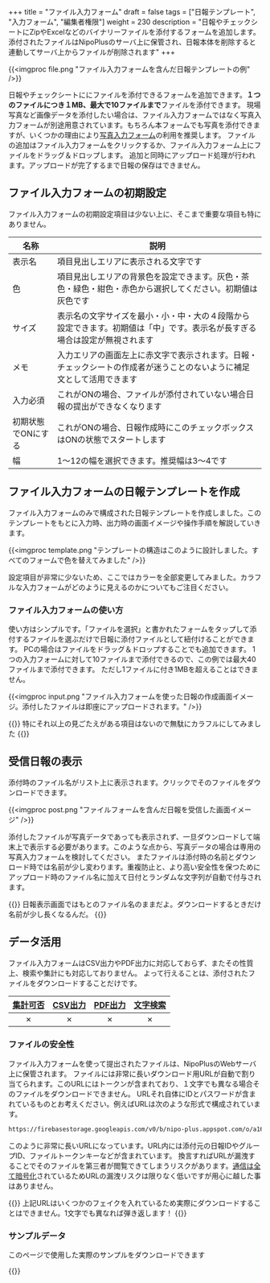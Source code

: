 +++
title = "ファイル入力フォーム"
draft = false
tags = ["日報テンプレート", "入力フォーム", "編集者権限"]
weight = 230
description = "日報やチェックシートにZipやExcelなどのバイナリーファイルを添付するフォームを追加します。添付されたファイルはNipoPlusのサーバ上に保管され、日報本体を削除すると連動してサーバ上からファイルが削除されます"
+++

{{<imgproc file.png   "ファイル入力フォームを含んだ日報テンプレートの例" />}}

日報やチェックシートににファイルを添付できるフォームを追加できます。**１つのファイルにつき１MB、最大で10ファイルまで**ファイルを添付できます。
現場写真など画像データを添付したい場合は、ファイル入力フォームではなく写真入力フォームが別途用意されています。もちろん本フォームでも写真を添付できますが、いくつかの理由により[写真入力フォーム](/org/groupsetting/template/picture/)の利用を推奨します。
ファイルの追加はファイル入力フォームをクリックするか、ファイル入力フォーム上にファイルをドラッグ＆ドロップします。
追加と同時にアップロード処理が行われます。アップロードが完了するまで日報の保存はできません。

## ファイル入力フォームの初期設定

ファイル入力フォームの初期設定項目は少ない上に、そこまで重要な項目も特にありません。

|名称|説明|
|---|---|
|表示名|項目見出しエリアに表示される文字です|
|色|項目見出しエリアの背景色を設定できます。灰色・茶色・緑色・紺色・赤色から選択してください。初期値は灰色です|
|サイズ|表示名の文字サイズを最小・小・中・大の４段階から設定できます。初期値は「中」です。表示名が長すぎる場合は設定が無視されます|
|メモ|入力エリアの画面左上に赤文字で表示されます。日報・チェックシートの作成者が迷うことのないように補足文として活用できます|
|入力必須|これがONの場合、ファイルが添付されていない場合日報の提出ができなくなります|
|初期状態でONにする|これがONの場合、日報作成時にこのチェックボックスはONの状態でスタートします|
|幅|1〜12の幅を選択できます。推奨幅は3〜4です|

## ファイル入力フォームの日報テンプレートを作成

ファイル入力フォームのみで構成された日報テンプレートを作成しました。このテンプレートをもとに入力時、出力時の画面イメージや操作手順を解説していきます。

{{<imgproc template.png   "テンプレートの構造はこのように設計しました。すべてのフォームで色を替えてみました" />}}

設定項目が非常に少ないため、ここではカラーを全部変更してみました。カラフルな入力フォームがどのように見えるのかについてもご注目ください。

### ファイル入力フォームの使い方

使い方はシンプルです。「ファイルを選択」と書かれたフォームをタップして添付するファイルを選ぶだけで日報に添付ファイルとして紐付けることができます。
PCの場合はファイルをドラッグ＆ドロップすることでも追加できます。
1つの入力フォームに対して10ファイルまで添付できるので、この例では最大40ファイルまで添付できます。
ただし1ファイルに付き1MBを超えることはできません。

{{<imgproc input.png   "ファイル入力フォームを使った日報の作成画面イメージ。添付したファイルは即座にアップロードされます。" />}}

{{<alice pos="right" icon="default">}}
特にそれ以上の見ごたえがある項目はないので無駄にカラフルにしてみました
{{</alice>}}

## 受信日報の表示

添付時のファイル名がリスト上に表示されます。クリックでそのファイルをダウンロードできます。

{{<imgproc post.png   "ファイルフォームを含んだ日報を受信した画面イメージ" />}}

添付したファイルが写真データであっても表示されず、一旦ダウンロードして端末上で表示する必要があります。このような点から、写真データの場合は専用の写真入力フォームを検討してください。
またファイルは添付時の名前とダウンロード時では名前が少し変わります。重複防止と、より高い安全性を保つためにアップロード時のファイル名に加えて日付とランダムな文字列が自動で付与されます。

{{<alice pos="right" icon="shield">}}
日報表示画面ではもとのファイル名のままだよ。ダウンロードするときだけ名前が少し長くなるんだ。
{{</alice>}}

## データ活用

ファイル入力フォームはCSV出力やPDF出力に対応しておらず、またその性質上、検索や集計にも対応しておりません。
よって行えることは、添付されたファイルをダウンロードすることだけです。

|[集計可否](/report/totalling/form/)|[CSV出力](/report/totalling/csv/)|[PDF出力](/report/read/pdf/)|[文字検索](/report/read/list/)|
|:---:|:---:|:---:|:---:|
|✗|✗|✗|✗|

### ファイルの安全性

ファイル入力フォームを使って提出されたファイルは、NipoPlusのWebサーバ上に保管されます。
ファイルには非常に長いダウンロード用URLが自動で割り当てられます。このURLにはトークンが含まれており、１文字でも異なる場合そのファイルをダウンロードできません。
URLそれ自体にIDとパスワードが含まれているものとお考えください。例えばURLは次のような形式で構成されています。

```sh
https://firebasestorage.googleapis.com/v0/b/nipo-plus.appspot.com/o/a16h8Q74slMYzLlsHlCg%2Fnipodefaultgroup%2FAEUfmePA4eTHGPCleVQJ%2F20220510164077Vzm_28CE19C9-B5F3-4E22-A873-2DXDE010EX6A.jpg?alt=media&token=9a6c1908-ea48-zc0e-b858-fd42870b014f9
```

このように非常に長いURLになっています。URL内には添付元の日報IDやグループID、ファイルトークンキーなどが含まれています。
換言すればURLが漏洩することでそのファイルを第三者が閲覧できてしまうリスクがあります。[通信は全て暗号化](/system/security/)されているためURLの漏洩リスクは限りなく低いですが用心に越した事はありません。

{{<alice pos="right" icon="shield">}}
上記URLはいくつかのフェイクを入れているため実際にダウンロードすることはできません。1文字でも異なれば弾き返します！
{{</alice>}}

### サンプルデータ

このページで使用した実際のサンプルをダウンロードできます

{{<attachments style="orange" />}}
